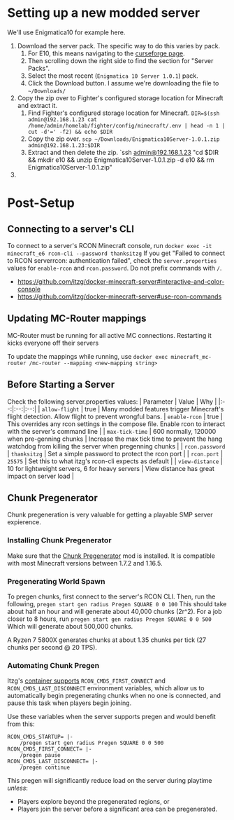# Setting up a new modded server
We'll use Enigmatica10 for example here.
1. Download the server pack. The specific way to do this varies by pack. 
   1. For E10, this means navigating to the [curseforge page](https://www.curseforge.com/minecraft/modpacks/enigmatica10).
   2. Then scrolling down the right side to find the section for "Server Packs".
   3. Select the most recent (`Enigmatica 10 Server 1.0.1`) pack.
   4. Click the Download button. I assume we're downloading the file to `~/Downloads/`
2. Copy the zip over to Fighter's configured storage location for Minecraft and extract it. 
   1. Find Fighter's configured storage location for Minecraft. `DIR=$(ssh admin@192.168.1.23 cat /home/admin/homelab/fighter/config/minecraft/.env | head -n 1 | cut -d'=' -f2) && echo $DIR`
   2. Copy the zip over. `scp ~/Downloads/Enigmatica10Server-1.0.1.zip admin@192.168.1.23:$DIR`
   3. Extract and then delete the zip. `ssh admin@192.168.1.23 "cd $DIR && mkdir e10 && unzip Enigmatica10Server-1.0.1.zip -d e10 && rm Enigmatica10Server-1.0.1.zip"
3. 


# Post-Setup

## Connecting to a server's CLI
To connect to a server's RCON Minecraft console, run
`docker exec -it minecraft_e6 rcon-cli --password thanksitzg`
If you get "Failed to connect to RCON serverrcon: authentication failed", check the `server.properties` values for `enable-rcon` and `rcon.password`.
Do not prefix commands with `/`. 

- https://github.com/itzg/docker-minecraft-server#interactive-and-color-console
- https://github.com/itzg/docker-minecraft-server#use-rcon-commands

## Updating MC-Router mappings
MC-Router must be running for all active MC connections. Restarting it kicks everyone off their servers

To update the mappings while running, use `docker exec minecraft_mc-router /mc-router --mapping <new-mapping string>`

## Before Starting a Server
Check the following server.properties values:
| Parameter | Value | Why |
|:--:|:--:|:--:|
| `allow-flight` | true | Many modded features trigger Minecraft's flight detection. Allow flight to prevent wrongful bans.
| `enable-rcon` | true | This overrides any rcon settings in the compose file. Enable rcon to interact with the server's command line |
| `max-tick-time` | 600 normally, 120000 when pre-genning chunks | Increase the max tick time to prevent the hang watchdog from killing the server when pregenning chunks |
| `rcon.password` | `thanksitzg` | Set a simple password to protect the rcon port |
| `rcon.port` | `25575` | Set this to what itzg's rcon-cli expects as default |
| `view-distance` | 10 for lightweight servers, 6 for heavy servers | View distance has great impact on server load |

## Chunk Pregenerator
Chunk pregeneration is very valuable for getting a playable SMP server expierence. 
### Installing Chunk Pregenerator
Make sure that the [Chunk Pregenerator](https://www.curseforge.com/minecraft/mc-mods/chunkpregenerator) mod is installed. It is compatible with most Minecraft versions between 1.7.2 and 1.16.5.
### Pregenerating World Spawn
To pregen chunks, first connect to the server's RCON CLI. Then, run the following, 
`pregen start gen radius Pregen SQUARE 0 0 100`
This should take about half an hour and will generate about 40,000 chunks (2r^2). 
For a job closer to 8 hours, run
`pregen start gen radius Pregen SQUARE 0 0 500`
Which will generate about 500,000 chunks.

A Ryzen 7 5800X generates chunks at about 1.35 chunks per tick (27 chunks per second @ 20 TPS).

### Automating Chunk Pregen
Itzg's [container supports](https://github.com/itzg/docker-minecraft-server#use-rcon-commands) `RCON_CMDS_FIRST_CONNECT` and `RCON_CMDS_LAST_DISCONNECT` environment variables, which allow us to automatically begin pregenerating chunks when no one is connected, and pause this task when players begin joining.

Use these variables when the server supports pregen and would benefit from this:
```
RCON_CMDS_STARTUP= |-
    /pregen start gen radius Pregen SQUARE 0 0 500
RCON_CMDS_FIRST_CONNECT= |-
    /pregen pause
RCON_CMDS_LAST_DISCONNECT= |-
    /pregen continue
```
This pregen will significantly reduce load on the server during playtime *unless*:
* Players explore beyond the pregenerated regions, or
* Players join the server before a significant area can be pregenerated.
